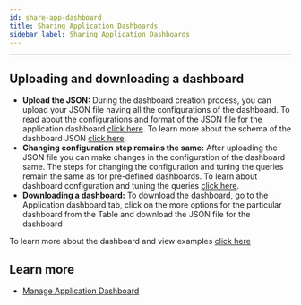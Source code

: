```yaml
---
id: share-app-dashboard
title: Sharing Application Dashboards
sidebar_label: Sharing Application Dashboards
---
```


---

## Uploading and downloading a dashboard

- **Upload the JSON:** During the dashboard creation process, you can upload your JSON file having all the configurations of the dashboard. To read about the configurations and format of the JSON file for the application dashboard [click here](../concepts/app-infra-monitoring). To learn more about the schema of the dashboard JSON [click here](https://raw.githubusercontent.com/litmuschaos/litmus/master/monitoring/portal-dashboards/schema.json).
- **Changing configuration step remains the same:** After uploading the JSON file you can make changes in the configuration of the dashboard same. The steps for changing the configuration and tuning the queries remain the same as for pre-defined dashboards. To learn about dashboard configuration and tuning the queries [click here](editing-queries-app-dashboard).
- **Downloading a dashboard:** To download the dashboard, go to the Application dashboard tab, click on the more options for the particular dashboard from the Table and download the JSON file for the dashboard

To learn more about the dashboard and view examples [click here](https://github.com/litmuschaos/chaos-charts/tree/master/monitoring/dashboards/litmus-portal)

## Learn more

- [Manage Application Dashboard](manage-app-dashboard)
